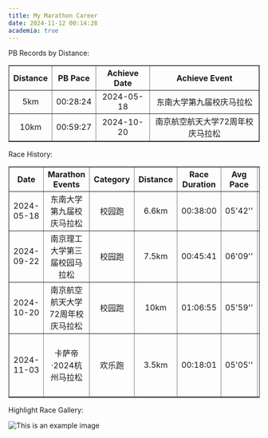 ```yaml
---
title: My Marathon Career
date: 2024-11-12 00:14:28
academia: true
---
```

PB Records by Distance:

<table style="border-collapse: collapse; width: 100%;" border="1">
  <tr>
    <th style="text-align:center;">Distance</th>
    <th style="text-align:center;">PB Pace</th>
    <th style="text-align:center;">Achieve Date</th>
    <th style="text-align:center;">Achieve Event</th>
  </tr>
  <tr>
    <td style="text-align:center;">5km</td>
    <td style="text-align:center;">00:28:24</td>
    <td style="text-align:center;">2024-05-18</td>
    <td style="text-align:center;">东南大学第九届校庆马拉松</td>
  </tr>
  <tr>
    <td style="text-align:center;">10km</td>
    <td style="text-align:center;">00:59:27</td>
    <td style="text-align:center;">2024-10-20</td>
    <td style="text-align:center;">南京航空航天大学72周年校庆马拉松</td>
  </tr>
</table>

Race History:

<table style="border-collapse: collapse; width: 100%;" border="1">
  <tr>
    <th style="text-align:center;width:90px;">Date</th>
    <th style="text-align:center;width:290px;">Marathon Events</th>
    <th style="text-align:center;width:70px;">Category</th>
    <th style="text-align:center;width:70px;">Distance</th>
    <th style="text-align:center;width:70px;">Race Duration</th>
    <th style="text-align:center;width:50px;">Avg Pace</th>
    <th style="text-align:center;">Location</th>
  </tr>
  <tr>
    <td style="text-align:center;">2024-05-18</td>
    <td style="text-align:center;">东南大学第九届校庆马拉松</td>
    <td style="text-align:center;">校园跑</td>
    <td style="text-align:center;">6.6km</td>
    <td style="text-align:center;">00:38:00</td>
    <td style="text-align:center;">05'42''</td>
    <td style="text-align:center;">东南大学九龙湖校区</td>
  </tr>
  <tr>
    <td style="text-align:center;">2024-09-22</td>
    <td style="text-align:center;">南京理工大学第三届校园马拉松</td>
    <td style="text-align:center;">校园跑</td>
    <td style="text-align:center;">7.5km</td>
    <td style="text-align:center;">00:45:41</td>
    <td style="text-align:center;">06'09''</td>
    <td style="text-align:center;">南京理工大学孝陵卫校区</td>
  </tr>
  <tr>
    <td style="text-align:center;">2024-10-20</td>
    <td style="text-align:center;">南京航空航天大学72周年校庆马拉松</td>
    <td style="text-align:center;">校园跑</td>
    <td style="text-align:center;">10km</td>
    <td style="text-align:center;">01:06:55</td>
    <td style="text-align:center;">05'59''</td>
    <td style="text-align:center;">南京航空航天大学将军路校区</td>
  </tr>
  <tr>
    <td style="text-align:center;">2024-11-03</td>
    <td style="text-align:center;">卡萨帝·2024杭州马拉松</td>
    <td style="text-align:center;">欢乐跑</td>
    <td style="text-align:center;">3.5km</td>
    <td style="text-align:center;">00:18:01</td>
    <td style="text-align:center;">05'05''</td>
    <td style="text-align:center;">杭州市黄龙体育中心-西湖平湖秋月风景区</td>
  </tr>
</table>

Highlight Race Gallery:

<img src="/marathon/2024-05-18-1.jpg" alt="This is an example image">


